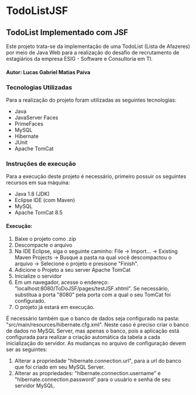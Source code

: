 # TodoListJSF

## TodoList Implementado com JSF

Este projeto trata-se da implementação de uma TodoList (Lista de Afazeres) por meio de Java Web para a realização do desafio de recrutamento de estagiários da empresa ESIG -  Software e Consultoria em TI.

#### Autor: Lucas Gabriel Matias Paiva

### Tecnologias Utilizadas
Para a realização do projeto foram utilizadas as seguintes tecnologias:
- Java
- JavaServer Faces
- PrimeFaces
- MySQL
- Hibernate
- JUnit
- Apache TomCat

### Instruções de execução
Para a execução deste projeto é necessário, primeiro possuir os seguintes recursos em sua máquina:
- Java 1.8 (JDK)
- Eclipse IDE (com Maven)
- MySQL
- Apache TomCat 8.5

#### Execução:
1. Baixe o projeto como .zip
2. Descompacte o arquivo
3. Na IDE Eclipse, siga o seguinte caminho: File -> Import... -> Existing Maven Projects -> Busque a pasta na qual você descompactou o arquivo -> Selecione o projeto e presisone "Finish".
4. Adicione o Projeto a seu server Apache TomCat
5. Inicialize o servidor
6. Em um navegador, acesse o endereço: "localhost:8080/ToDoJSF/pages/testJSF.xhtml". Se necessário, substitua a porta "8080" pela porta com a qual o seu TomCat foi configurado.
7. O projeto já estará em execução.

É necessário também que o banco de dados seja configurado na pasta: "src/main/resources/hibernate.cfg.xml". 
Neste caso é preciso criar o banco de dados no MySQL Server, mas apenas o banco, pois a aplicação está configurada para realizar a criação automática da tabela a cada inicialização do servidor.
As mudanças no arquivo de configuração devem ser as seguintes:
1. Alterar a propriedade "hibernate.connection.url", para a url do banco que foi criado em seu MySQL Server.
2. Alterar as propriedades: "hibernate.connection.username" e "hibernate.connection.password" para o usuário e senha de seu servidor MySQL.
